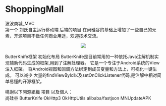 # ShoppingMall
波波商城_MVC</br>
第一个 刘氏自主运行移动端 后端的项目 在尚硅谷的基础上增加了一些自己的元素，开源项目不做任何商业用途，欢迎技术交流。</br>

<div align="center">
<img src="https://github.com/leonInShanghai/ShoppingMall/blob/master/app/src/main/res/drawable-hdpi-v4/atguigu_logo.png" >
 </div></br>
ButterKnife框架 初始化布局 ButterKnife是目前常用的一种依托Java注解机制实现辅助代码生成的框架,用到了注解处理器。
 它是一个专注于Android系统的View注入框架。 将Android视图和回调方法绑定到成员变量和方法上，可视化一键生成。 可以减少
 大量的findViewById以及setOnClickListener代码,是注解中相对简单易懂的开源框架。

 鳴謝以下開源組織 項目 以及個人：</br>
 尚硅谷 ButterKnife  OkHttp3 OkHttpUtils  alibaba/fastjson MNUpdateAPK



